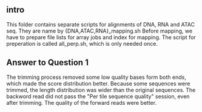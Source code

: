 ## intro

This folder contains separate scripts for alignments of DNA, RNA and ATAC seq. They are name by {DNA,ATAC,RNA}_mapping.sh
Before mapping, we have to prepare file lists for array jobs and index for mapping. 
The script for preperation is called all_perp.sh, which is only  needed once. 

## Answer to Question 1

The trimming process removed some low quality bases form both ends, which made the score distribution better. 
Because some sequences were trimmed, the length distribution was wider than the original sequences.
The backword read did not pass the "Per tile sequence quality" session, even after trimming.
The quality of the forward reads were better.
